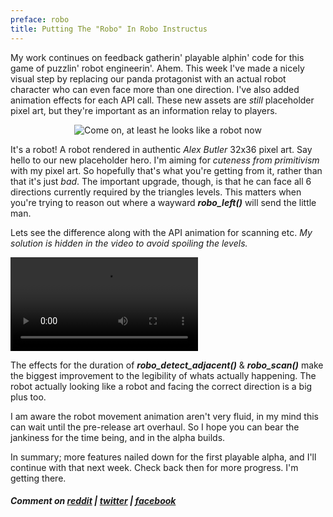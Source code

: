 ```yaml
---
preface: robo
title: Putting The "Robo" In Robo Instructus
---
```


My work continues on feedback gatherin' playable alphin' code for this game of puzzlin' robot engineerin'.
Ahem. This week I've made a nicely visual step by replacing our panda protagonist with an actual robot character who can even face more than one direction. I've also added animation effects for each API call.
These new assets are *still* placeholder pixel art, but they're important as an information relay to players.

<p align="center">
  <img align="center"
    src="/assets/2017-08-18/robot.gif"
    title="Come on, at least he looks like a robot now" />
</p>

It's a robot! A robot rendered in authentic *Alex Butler* 32x36 pixel art. Say hello to our new placeholder hero. I'm aiming for *cuteness from primitivism* with my pixel art. So hopefully that's what you're getting from it, rather than that it's just *bad*.
The important upgrade, though, is that he can face all 6 directions currently required by the triangles levels. This matters when you're trying to reason out where a wayward ***robo_left()*** will send the little man.

Lets see the difference along with the API animation for scanning etc. *My solution is hidden in the video to avoid spoiling the levels.*

<video src="/assets/2017-08-18/new-animations.mp4" controls loop></video>

The effects for the duration of ***robo_detect_adjacent()*** & ***robo_scan()*** make the biggest improvement to the legibility of whats actually happening. The robot actually looking like a robot and facing the correct direction is a big plus too.

I am aware the robot movement animation aren't very fluid, in my mind this can wait until the pre-release art overhaul. So I hope you can bear the jankiness for the time being, and in the alpha builds.

In summary; more features nailed down for the first playable alpha, and I'll continue with that next week. Check back then for more progress. I'm getting there.

##### Comment on [reddit](https://www.reddit.com/r/devblogs/comments/6uh8n9/robo_instructus_please_dont_laugh_too_much_at_my/) | [twitter](https://twitter.com/bigabgames/status/898508558320492545) | [facebook](https://www.facebook.com/bigabgames/posts/1551548658265849)
